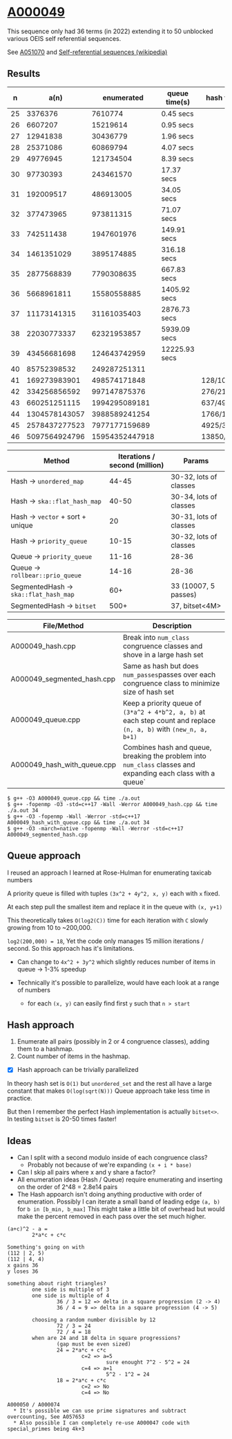 # [A000049](https://oeis.org/A000049)

This sequence only had 36 terms (in 2022) extending it to 50 unblocked various OEIS self referential sequences.

See [A051070](https://oeis.org/A051070) and
[Self-referential sequences (wikipedia)](https://en.wikipedia.org/wiki/On-Line_Encyclopedia_of_Integer_Sequences#Self-referential_sequences)

## Results

| n  | a(n)          | enumerated    | queue time(s)  | hash time(s) |
|----|---------------|---------------|----------------|--------------|
| 25 | 3376376       | 7610774       | 0.45    secs   | |
| 26 | 6607207       | 15219614      | 0.95    secs   | |
| 27 | 12941838      | 30436779      | 1.96    secs   | |
| 28 | 25371086      | 60869794      | 4.07    secs   | |
| 29 | 49776945      | 121734504     | 8.39    secs   | |
| 30 | 97730393      | 243461570     | 17.37   secs   | |
| 31 | 192009517     | 486913005     | 34.05   secs   | |
| 32 | 377473965     | 973811315     | 71.07   secs   | |
| 33 | 742511438     | 1947601976    | 149.91  secs   | |
| 34 | 1461351029    | 3895174885    | 316.18  secs   | |
| 35 | 2877568839    | 7790308635    | 667.83  secs   | |
| 36 | 5668961811    | 15580558885   | 1405.92 secs   | |
| 37 | 11173141315   | 31161035403   | 2876.73 secs   | |
| 38 | 22030773337   | 62321953857   | 5939.09 secs   | |
| 39 | 43456681698   | 124643742959  | 12225.93 secs  | |
| 40 | 85752398532   | 249287251311  |                | |
| 41 | 169273983901  | 498574171848  |                | 128/1006 |
| 42 | 334256856592  | 997147875376  |                | 276/2124 |
| 43 | 660251251115  | 1994295089181 |                | 637/4940 |
| 44 | 1304578143057 | 3988589241254 |                | 1766/13671 |
| 45 | 2578437277523 | 7977177159689 |                | 4925/38504 |
| 46 | 5097564924796 | 15954352447918 |               | 13850/108094 |


| Method | Iterations / second (million) | Params |
|--------|-------------------------------|--------|
| Hash -> `unordered_map`               | 44-45 | 30-32, lots of classes |
| Hash -> `ska::flat_hash_map`          | 40-50 | 30-34, lots of classes |
| Hash -> `vector` + sort + unique      | 20    | 30-31, lots of classes |
| Hash -> `priority_queue`              | 10-15 | 30-32, lots of classes |
| Queue -> `priority_queue`             | 11-16 | 28-36 |
| Queue -> `rollbear::prio_queue`       | 14-16 | 28-36 |
| SegmentedHash -> `ska::flat_hash_map` | 60+   | 33 (10007, 5 passes) |
| SegmentedHash -> `bitset`             | 500+  | 37, bitset<4M> |


| File/Method | Description |
|-------------|-------------|
| A000049_hash.cpp | Break into `num_class` congruence classes and shove in a large hash set |
  A000049_segmented_hash.cpp | Same as hash but does `num_passes`passes over each congruence class to minimize size of hash set |
| A000049_queue.cpp | Keep a priority queue of `(3*a^2 + 4*b^2, a, b)` at each step count and replace `(n, a, b)` with `(new_n, a, b+1)` |
| A000049_hash_with_queue.cpp | Combines hash and queue, breaking the problem into `num_class` classes and expanding each class with a queue` |


```
$ g++ -O3 A000049_queue.cpp && time ./a.out
$ g++ -fopenmp -O3 -std=c++17 -Wall -Werror A000049_hash.cpp && time ./a.out 34
$ g++ -O3 -fopenmp -Wall -Werror -std=c++17 A000049_hash_with_queue.cpp && time ./a.out 34
$ g++ -O3 -march=native -fopenmp -Wall -Werror -std=c++17 A000049_segmented_hash.cpp
```


## Queue approach

I reused an approach I learned at Rose-Hulman for enumerating taxicab numbers

A priority queue is filled with tuples `(3x^2 + 4y^2, x, y)` each with `x` fixed.

At each step pull the smallest item and replace it in the queue with `(x, y+1)`

This theoretically takes `O(log2(C))` time for each iteration with `C` slowly growing from 10 to ~200,000.

`log2(200,000) = 18`, Yet the code only manages 15 million iterations / second. So this approach has it's limitations.

* Can change to `4x^2 + 3y^2` which slightly reduces number of items in queue -> 1-3% speedup

* Technically it's possible to parallelize, would have each look at a range of numbers
  * for each `(x, y)` can easily find first `y` such that `n > start`

## Hash approach

1. Enumerate all pairs (possibly in 2 or 4 congruence classes), adding them to a hashmap.
1. Count number of items in the hashmap.

* [X] Hash approach can be trivially parallelized

In theory hash set is `O(1)` but `unordered_set` and the rest all have a large constant
that makes `O(log(sqrt(N)))` Queue approach take less time in practice.

But then I remember the perfect Hash implementation is actually `bitset<>`.
In testing `bitset` is 20-50 times faster!

## Ideas

* Can I split with a second modulo inside of each congruence class?
  * Probably not because of we're expanding `(x + i * base)`
* Can I skip all pairs where x and y share a factor?
* All enumeration ideas (Hash / Queue) require enumerating and inserting on the order of 2^48 = 2.8e14 pairs
* The Hash appoarch isn't doing anything productive with order of enumeration.
  Possibly I can iterate a small band of leading edge `(a, b)` for `b in [b_min, b_max]`
  This might take a little bit of overhead but would make the percent removed in each pass
  over the set much higher.

```
(a+c)^2 - a =
        2*a*c + c*c

Something's going on with
(112 | 2, 5)
(112 | 4, 4)
x gains 36
y loses 36

something about right triangles?
        one side is multiple of 3
        one side is multiple of 4
                36 / 3 = 12 => delta in a square progression (2 -> 4)
                36 / 4 = 9 => delta in a square progression (4 -> 5)

        choosing a random number divisible by 12
                72 / 3 = 24
                72 / 4 = 18
        when are 24 and 18 delta in square progressions?
                (gap must be even sized)
                24 = 2*a*c + c*c
                        c=2 => a=5
                                sure enought 7^2 - 5^2 = 24
                        c=4 => a=1
                                5^2 - 1^2 = 24
                18 = 2*a*c + c*c
                        c=2 => No
                        c=4 => No

A000050 / A000074
  * It's possible we can use prime signatures and subtract overcounting, See A057653
  * Also possible I can completely re-use A000047 code with special_primes being 4k+3
